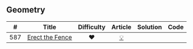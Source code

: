
## Geometry

|#|Title|Difficulty|Article|Solution|Code|
|:---:|---|:---:|:---:|:---:|:---:|
|587|[Erect the Fence](https://leetcode.com/problems/erect-the-fence) |❤️|[💡](https://leetcode.com/articles/erect-the-fence)|||

